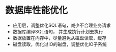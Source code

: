 # 数据库性能优化

- 应用层，调整优化SQL语句，减少不合理业务请求
- 数据库编译SQL语句， 并生成执行计划去执行
- 数据放置在内存中，尽量避免从磁盘读取，缓存
- 磁盘读取，优化过IO的磁盘，调整优化IO子系统
